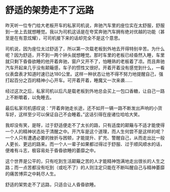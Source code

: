 # 舒适的架势走不了远路

昨天听一位专门给大老板开车的私家司机说，奔驰汽车里的座位实在太舒服，舒服到一坐上去就想睡觉。我以为司机这话是在夸奖奔驰汽车拥有绝对优越的功能（甚至是在有意炫耀），可司机接下来的话却完全不是这个意思。 

司机说，因为座位太过舒适了，所以第一次载老板到外地去开得特别辛苦。为什么呢？因为舒适，开不到一两个钟头就想睡觉。那时车里的老板已经昏然入睡，车里就只剩下昏昏欲睡的他开着奔驰，窗户又开不了，怕睡熟的老板着了凉。而且奔驰汽车开起来几乎没有颠簸感，车子的惯性又很好。开着开着没有感觉到什么，一看仪表盘表才知道时速已达180公里。这样一种状态让他不得不努力地提醒自己，强打起百分之百的精神小心开车。可开着开着，睡魔又一次来袭…… 

经过这次之后，私家司机以后凡是载老板到外地总会买上一包口香糖，让自己一路上不断嚼着，以免睡去。 

最后私家司机感叹说：“开着奔驰走长途，还不如开一辆一路不断发出声响的小货车好，这样至少可以保证自己不会睡着。”这话引得在座诸位哈哈大笑。 

我却没有笑，是呀，过于舒适便走不了太长的路，只有适度的颠簸与不适才能使得一个人的精神状态处于清醒之中。开汽车是这个道理，而人生何尝不是这样的呢？一个人只有遭遇必要的挫折与困顿，才能提升、扩充、警醒自己，从而走出比一般人更长、更远的路来。而一个人一辈子如果都过得过于舒服、过于顺风顺水的话，便难有斗志，极容易处于昏昏欲睡的萎靡之中。 

这个世界是公平的，只有吃到生活颠簸之苦的人才能精神饱满地走出很长的人生之路；而一点苦都没有吃到（或吃不了）的人则注定只能在不断叫醒自己与精神萎靡的痛苦博弈之中耗尽人生。 

舒适的架势走不了远路，只适合让人昏昏欲睡。